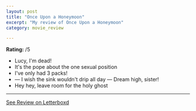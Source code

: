 ```yaml
---
layout: post
title: "Once Upon a Honeymoon"
excerpt: "My review of Once Upon a Honeymoon"
category: movie_review

---
```


**Rating:** /5

* Lucy, I'm dead!
* It's the pope about the one sexual position
* I've only had 3 packs!
* — I wish the sink wouldn't drip all day — Dream high, sister!
* Hey hey, leave room for the holy ghost

<hr>

[See Review on Letterboxd](https://boxd.it/5B7aBX)
